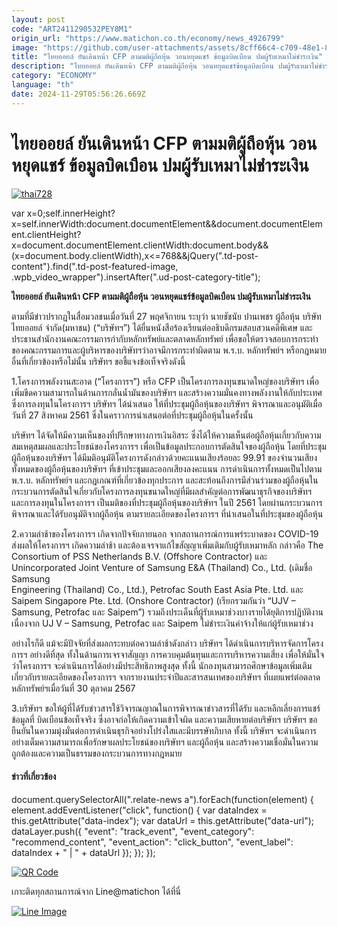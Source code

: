 ```yaml
---
layout: post
code: "ART2411290532PEY8M1"
origin_url: "https://www.matichon.co.th/economy/news_4926799"
image: "https://github.com/user-attachments/assets/8cff66c4-c709-48e1-8ff1-8462df97b6b3"
title: "ไทยออยล์ ยันเดินหน้า CFP ตามมติผู้ถือหุ้น วอนหยุดแชร์ ข้อมูลบิดเบือน ปมผู้รับเหมาไม่ชำระเงิน"
description: "ไทยออยล์ ยันเดินหน้า CFP ตามมติผู้ถือหุ้น วอนหยุดแชร์ข้อมูลบิดเบือน ปมผู้รับเหมาไม่ชำระเงิน"
category: "ECONOMY"
language: "th"
date: 2024-11-29T05:56:26.669Z
---
```


# ไทยออยล์ ยันเดินหน้า CFP ตามมติผู้ถือหุ้น วอนหยุดแชร์ ข้อมูลบิดเบือน ปมผู้รับเหมาไม่ชำระเงิน

[![](https://www.matichon.co.th/wp-content/uploads/2024/11/thai728.jpg "thai728")](https://www.matichon.co.th/wp-content/uploads/2024/11/thai728.jpg)

var x=0;self.innerHeight?x=self.innerWidth:document.documentElement&&document.documentElement.clientHeight?x=document.documentElement.clientWidth:document.body&&(x=document.body.clientWidth),x<=768&&jQuery(".td-post-content").find(".td-post-featured-image, .wpb\_video\_wrapper").insertAfter(".ud-post-category-title");

**ไทยออยล์ ยันเดินหน้า CFP ตามมติผู้ถือหุ้น วอนหยุดแชร์ข้อมูลบิดเบือน ปมผู้รับเหมาไม่ชำระเงิน**

ตามที่มีข่าวปรากฏในสื่อมวลชนเมื่อวันที่ 27 พฤศจิกายน ระบุว่า นายชัชนัย ปานเพชร ผู้ถือหุ้น บริษัท ไทยออยล์ จำกัด(มหาชน) (“บริษัทฯ”) ได้ยื่นหนังสือร้องเรียนต่ออธิบดีกรมสอบสวนคดีพิเศษ และประธานสำนักงานคณะกรรมการกำกับหลักทรัพย์และตลาดหลักทรัพย์ เพื่อขอให้ตรวจสอบการกระทำของคณะกรรมการและผู้บริหารของบริษัทฯว่าอาจมีการกระทำผิดตาม พ.ร.บ. หลักทรัพย์ฯ หรือกฎหมายอื่นที่เกี่ยวข้องหรือไม่นั้น บริษัทฯ ขอชี้แจงข้อเท็จจริงดังนี้

1.โครงการพลังงานสะอาด (“โครงการฯ”) หรือ CFP เป็นโครงการลงทุนขนาดใหญ่ของบริษัทฯ เพื่อเพิ่มขีดความสามารถในด้านการกลั่นน้ำมันของบริษัทฯ และสร้างความมั่นคงทางพลังงานให้กับประเทศ ซึ่งการลงทุนในโครงการฯ บริษัทฯ ได้นำเสนอ ให้ที่ประชุมผู้ถือหุ้นของบริษัทฯ พิจารณาและอนุมัติเมื่อวันที่ 27 สิงหาคม 2561 ซึ่งในคราวการนำเสนอต่อที่ประชุมผู้ถือหุ้นในครั้งนั้น

บริษัทฯ ได้จัดให้มีความเห็นของที่ปรึกษาทางการเงินอิสระ ซึ่งได้ให้ความเห็นต่อผู้ถือหุ้นเกี่ยวกับความสมเหตุสมผลและประโยชน์ของโครงการฯ เพื่อเป็นข้อมูลประกอบการตัดสินใจของผู้ถือหุ้น โดยที่ประชุมผู้ถือหุ้นของบริษัทฯ ได้มีมติอนุมัติโครงการดังกล่าวด้วยคะแนนเสียงร้อยละ 99.91 ของจำนวนเสียงทั้งหมดของผู้ถือหุ้นของบริษัทฯ ที่เข้าประชุมและออกเสียงลงคะแนน การดำเนินการทั้งหมดเป็นไปตาม พ.ร.บ. หลักทรัพย์ฯ และกฎเกณฑ์ที่เกี่ยวข้องทุกประการ และสะท้อนถึงการมีส่วนร่วมของผู้ถือหุ้นในกระบวนการตัดสินใจเกี่ยวกับโครงการลงทุนขนาดใหญ่ที่มีผลสำคัญต่อการพัฒนาธุรกิจของบริษัทฯ และการลงทุนในโครงการฯ เป็นมติของที่ประชุมผู้ถือหุ้นของบริษัทฯ ในปี 2561 โดยผ่านกระบวนการพิจารณาและได้รับอนุมัติจากผู้ถือหุ้น ตามรายละเอียดของโครงการฯ ที่นำเสนอในที่ประชุมของผู้ถือหุ้น

2.ความล่าช้าของโครงการฯ เกิดจากปัจจัยภายนอก จากสถานการณ์การแพร่ระบาดของ COVID-19 ส่งผลให้โครงการฯ เกิดความล่าช้า และต้องเจรจาแก้ไขสัญญาเพิ่มเติมกับผู้รับเหมาหลัก กล่าวคือ The Consortium of PSS Netherlands B.V. (Offshore Contractor) และ Unincorporated Joint Venture of Samsung E&A (Thailand) Co., Ltd. (เดิมชื่อ Samsung  
Engineering (Thailand) Co., Ltd.), Petrofac South East Asia Pte. Ltd. และ Saipem Singapore Pte. Ltd. (Onshore Contractor) (เรียกรวมกันว่า “UJV – Samsung, Petrofac และ Saipem”) รวมถึงประเด็นที่ผู้รับเหมาช่วงบางรายได้ยุติการปฏิบัติงานเนื่องจาก UJ V – Samsung, Petrofac และ Saipem ไม่ชำระเงินค่าจ้างให้แก่ผู้รับเหมาช่วง

อย่างไรก็ดี แม้จะมีปัจจัยที่ส่งผลกระทบต่อความล่าช้าดังกล่าว บริษัทฯ ได้ดำเนินการบริหารจัดการโครงการฯ อย่างดีที่สุด ทั้งในด้านการเจรจาสัญญา การควบคุมต้นทุนและการบริหารความเสี่ยง เพื่อให้มั่นใจว่าโครงการฯ จะดำเนินการได้อย่างมีประสิทธิภาพสูงสุด ทั้งนี้ นักลงทุนสามารถศึกษาข้อมูลเพิ่มเติมเกี่ยวกับรายละเอียดของโครงการฯ จากรายงานประจำปีและสารสนเทศของบริษัทฯ ที่เผยแพร่ต่อตลาดหลักทรัพย์ฯเมื่อวันที่ 30 ตุลาคม 2567

3.บริษัทฯ ขอให้ผู้ที่ได้รับข่าวสารใช้วิจารณญาณในการพิจารณาข่าวสารที่ได้รับ และหลีกเลี่ยงการแชร์ข้อมูลที่ บิดเบือนข้อเท็จจริง ซึ่งอาจก่อให้เกิดความเข้าใจผิด และความเสียหายต่อบริษัทฯ บริษัทฯ ขอยืนยันในความมุ่งมั่นต่อการดำเนินธุรกิจอย่างโปร่งใสและมีบรรษัทภิบาล ทั้งนี้ บริษัทฯ จะดำเนินการอย่างเต็มความสามารถเพื่อรักษาผลประโยชน์ของบริษัทฯ และผู้ถือหุ้น และสร้างความเชื่อมั่นในความถูกต้องและความเป็นธรรมของกระบวนการทางกฎหมาย

#### ข่าวที่เกี่ยวข้อง

document.querySelectorAll(".relate-news a").forEach(function(element) { element.addEventListener("click", function() { var dataIndex = this.getAttribute("data-index"); var dataUrl = this.getAttribute("data-url"); dataLayer.push({ "event": "track\_event", "event\_category": "recommend\_content", "event\_action": "click\_button", "event\_label": dataIndex + " | " + dataUrl }); }); });

[![QR Code](https://www.matichon.co.th/wp-content/uploads/2023/07/wob1371z.jpg)](https://lin.ee/ht0nDxX)

เกาะติดทุกสถานการณ์จาก Line@matichon ได้ที่นี่

[![Line Image](https://www.matichon.co.th/wp-content/uploads/2023/07/th.png)](https://lin.ee/ht0nDxX)